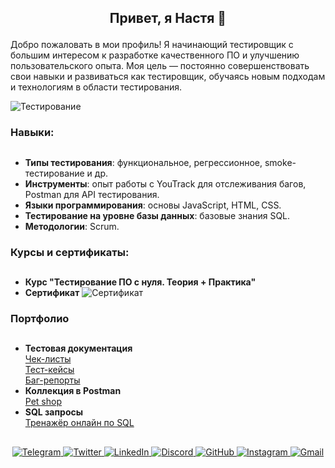## <p align="center">Привет, я Настя 👋<p>

Добро пожаловать в мои профиль! Я начинающий тестировщик с большим интересом к разработке качественного ПО и улучшению пользовательского опыта. Моя цель — постоянно совершенствовать свои навыки и развиваться как тестировщик, обучаясь новым подходам и технологиям в области тестирования.

![Тестирование](https://habrastorage.org/r/w1560/webt/kw/6j/zf/kw6jzf2o0vozfiqvbvb8peh22fg.png)

### Навыки:
##

- **Типы тестирования**: функциональное, регрессионное, smoke-тестирование и др.
- **Инструменты**: опыт работы с YouTrack для отслеживания багов, Postman для API тестирования.
- **Языки программирования**: основы JavaScript, HTML, CSS.
- **Тестирование на уровне базы данных**: базовые знания SQL.
- **Методологии**: Scrum.  
  

### Курсы и сертификаты:
##

- **Курс "Тестирование ПО с нуля. Теория + Практика"** 
- **Сертификат** 
![Сертификат](https://stepik.org/certificate/6cc6314bd191eed68622a6ce14a66af4a66b91c3.png?resolution=high)


### Портфолио
##

- **Тестовая документация**  
[Чек-листы ](https://anastasianicolaiciuc.youtrack.cloud/agiles/177-5/180-5?backlog&issue=CAT-3)  
[Тест-кейсы](https://anastasianicolaiciuc.youtrack.cloud/agiles/177-5/180-5?backlog&issue=CAT-1)  
[Баг-репорты](https://anastasianicolaiciuc.youtrack.cloud/agiles/177-5/180-5?backlog&issue=CAT-8)  
- **Коллекция в Postman**  
[Pet shop](https://www.postman.com/telecoms-physicist-47401970/my-workspace/collection/zym9x8x/pet-store?action=share&creator=42616847)
- **SQL запросы**  
[Тренажёр онлайн по SQL](https://docs.google.com/document/d/1R4wSZ7IvKDRpgnoYaCgAreMhnmEcRdwDl9Vv0IXvkEk/edit?tab=t.0)

##
<div align="center">
  <a href="https://telegram.com/in/yourusername">
    <img src="https://img.shields.io/badge/Telegram-43B9E5?logo=telegram&logoColor=white" alt="Telegram" />
  </a>
  <a href="https://twitter.com/yourusername">
    <img src="https://img.shields.io/badge/Twitter-1DA1F2?logo=twitter&logoColor=white" alt="Twitter" />
  </a>
  <a href="https://linkedin.com/in/yourusername">
    <img src="https://img.shields.io/badge/LinkedIn-0077B5?logo=linkedin&logoColor=white" alt="LinkedIn" />
  </a>
  <a href="https://discord.com/yourusername">
    <img src="https://img.shields.io/badge/Discord-5765F2?logo=discord&logoColor=white" alt="Discord" />
  </a>
  <a href="https://github.com/yourusername">
    <img src="https://img.shields.io/badge/GitHub-181717?logo=github&logoColor=white" alt="GitHub" />
  </a>
  <a href="https://instagram.com/yourusername">
    <img src="https://img.shields.io/badge/Instagram-E4405F?logo=instagram&logoColor=white" alt="Instagram" />
  </a>
  <a href="https://gmail.com/yourusername">
    <img src="https://img.shields.io/badge/Gmail-FB4D2B?logo=gmail&logoColor=white" alt="Gmail" />
  </a>
</div>

<!--
**Aisatsanan/Aisatsanan** is a ✨ _special_ ✨ repository because its `README.md` (this file) appears on your GitHub profile.

Here are some ideas to get you started:

- 🔭 I’m currently working on ...
- 🌱 I’m currently learning ...
- 👯 I’m looking to collaborate on ...
- 🤔 I’m looking for help with ...
- 💬 Ask me about ...
- 📫 How to reach me: ...
- 😄 Pronouns: ...
- ⚡ Fun fact: ...
-->
